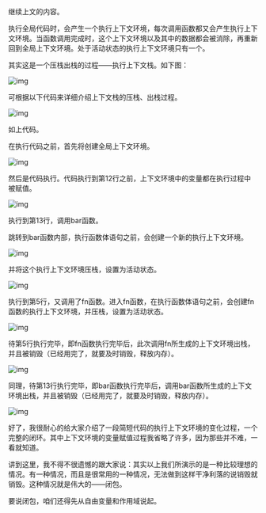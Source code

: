 继续上文的内容。

执行全局代码时，会产生一个执行上下文环境，每次调用函数都又会产生执行上下文环境。当函数调用完成时，这个上下文环境以及其中的数据都会被消除，再重新回到全局上下文环境。处于活动状态的执行上下文环境只有一个。

其实这是一个压栈出栈的过程——执行上下文栈。如下图：

![img](https://images0.cnblogs.com/blog/138012/201409/232122300768665.png)

 

可根据以下代码来详细介绍上下文栈的压栈、出栈过程。

![img](https://images0.cnblogs.com/blog/138012/201409/232122515459124.png)

如上代码。

在执行代码之前，首先将创建全局上下文环境。

![img](https://images0.cnblogs.com/blog/138012/201409/232123126545539.png)

然后是代码执行。代码执行到第12行之前，上下文环境中的变量都在执行过程中被赋值。

![img](https://images0.cnblogs.com/blog/138012/201409/232123436078861.png)

执行到第13行，调用bar函数。

跳转到bar函数内部，执行函数体语句之前，会创建一个新的执行上下文环境。

![img](https://images0.cnblogs.com/blog/138012/201409/232124103579967.png)

并将这个执行上下文环境压栈，设置为活动状态。

![img](https://images0.cnblogs.com/blog/138012/201409/232124277955196.png)

执行到第5行，又调用了fn函数。进入fn函数，在执行函数体语句之前，会创建fn函数的执行上下文环境，并压栈，设置为活动状态。

![img](https://images0.cnblogs.com/blog/138012/201409/232124478267882.png)

 

待第5行执行完毕，即fn函数执行完毕后，此次调用fn所生成的上下文环境出栈，并且被销毁（已经用完了，就要及时销毁，释放内存）。

![img](https://images0.cnblogs.com/blog/138012/201409/232125095291412.png)

同理，待第13行执行完毕，即bar函数执行完毕后，调用bar函数所生成的上下文环境出栈，并且被销毁（已经用完了，就要及时销毁，释放内存）。

![img](https://images0.cnblogs.com/blog/138012/201409/232125295149083.png)

 

好了，我很耐心的给大家介绍了一段简短代码的执行上下文环境的变化过程，一个完整的闭环。其中上下文环境的变量赋值过程我省略了许多，因为那些并不难，一看就知道。

 

讲到这里，我不得不很遗憾的跟大家说：其实以上我们所演示的是一种比较理想的情况。有一种情况，而且是很常用的一种情况，无法做到这样干净利落的说销毁就销毁。这种情况就是伟大的——闭包。

要说闭包，咱们还得先从自由变量和作用域说起。